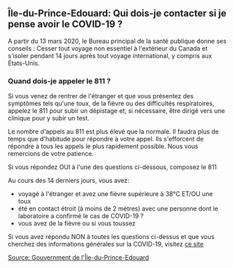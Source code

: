 ## Île-du-Prince-Edouard: Qui dois-je contacter si je pense avoir le COVID-19 ?

A partir du 13 mars 2020, le Bureau principal de la santé publique donne ses conseils : Cesser tout voyage non essentiel à l'extérieur du Canada et s'isoler pendant 14 jours après tout voyage international, y compris aux États-Unis.

### Quand dois-je appeler le 811 ?

Si vous venez de rentrer de l'étranger et que vous présentez des symptômes tels qu'une toux, de la fièvre ou des difficultés respiratoires, appelez le 811 pour subir un dépistage et, si nécessaire, être dirigé vers une clinique pour y subir un test.

Le nombre d'appels au 811 est plus élevé que la normale. Il faudra plus de temps que d'habitude pour répondre à votre appel. Ils s'efforcent de répondre à tous les appels le plus rapidement possible. Nous vous remercions de votre patience.

Si vous répondez OUI à l'une des questions ci-dessous, composez le 811

Au cours des 14 derniers jours, vous avez:

- voyagé à l'étranger et avez une fièvre supérieure à 38°C ET/OU une toux
- été en contact étroit (à moins de 2 mètres) avec une personne dont le laboratoire a confirmé le cas de COVID-19 ?
- vous avez de la fièvre ou si vous toussez

Si vous avez répondu NON à toutes les questions ci-dessus et que vous cherchez des informations générales sur la COVID-19, visitez [ce site](princeedwardisland.ca/covid19)

[Source: Gouvernment de l'Île-du-Prince-Edouard](https://www.princeedwardisland.ca/fr/information/sante-et-mieux-etre/infection-au-coronavirus-foire-aux-questions)
